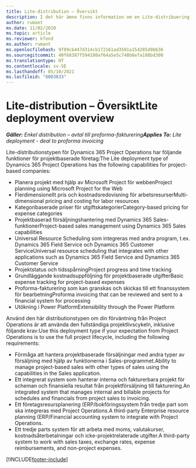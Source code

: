 ```yaml
---
title: Lite-distribution – Översikt
description: I det här ämne finns information om en Lite-distribuering av Dynamics 365 Project Operations.
author: rumant
ms.date: 11/02/2020
ms.topic: article
ms.reviewer: kfend
ms.author: rumant
ms.openlocfilehash: 9f09cb447d314cb172161ad3501a154285d9b636
ms.sourcegitcommit: 40f68387f594180af64a5e5c748b6efa188bd300
ms.translationtype: HT
ms.contentlocale: sv-SE
ms.lasthandoff: 05/10/2021
ms.locfileid: "6003833"
---
```

# <a name="lite-deployment-overview"></a><span data-ttu-id="1cf1c-103">Lite-distribution – Översikt</span><span class="sxs-lookup"><span data-stu-id="1cf1c-103">Lite deployment overview</span></span>

<span data-ttu-id="1cf1c-104">_**Gäller:** Enkel distribution – avtal till proforma-fakturering_</span><span class="sxs-lookup"><span data-stu-id="1cf1c-104">_**Applies To:** Lite deployment - deal to proforma invoicing_</span></span>

<span data-ttu-id="1cf1c-105">Lite-distributionstypen för Dynamics 365 Project Operations har följande funktioner för projektbaserade företag:</span><span class="sxs-lookup"><span data-stu-id="1cf1c-105">The Lite deployment type of Dynamics 365 Project Operations has the following capabilities for project-based companies:</span></span>

- <span data-ttu-id="1cf1c-106">Planera projekt med hjälp av Microsoft Project för webben</span><span class="sxs-lookup"><span data-stu-id="1cf1c-106">Project planning using Microsoft Project for the Web</span></span>
- <span data-ttu-id="1cf1c-107">Flerdimensionellt pris och kostnadsredovisning för arbetsresurser</span><span class="sxs-lookup"><span data-stu-id="1cf1c-107">Multi-dimensional pricing and costing for labor resources</span></span>
- <span data-ttu-id="1cf1c-108">Kategoribaserade priser för utgiftskategorier</span><span class="sxs-lookup"><span data-stu-id="1cf1c-108">Category-based pricing for expense categories</span></span>
- <span data-ttu-id="1cf1c-109">Projektbaserad försäljningshantering med Dynamics 365 Sales-funktioner</span><span class="sxs-lookup"><span data-stu-id="1cf1c-109">Project-based sales management using Dynamics 365 Sales capabilities</span></span>
- <span data-ttu-id="1cf1c-110">Universal Resource Scheduling som integreras med andra program, t.ex. Dynamics 365 Field Service och Dynamics 365 Customer Service</span><span class="sxs-lookup"><span data-stu-id="1cf1c-110">Universal resource scheduling that integrates with other applications such as Dynamics 365 Field Service and Dynamics 365 Customer Service</span></span>
- <span data-ttu-id="1cf1c-111">Projektstatus och tidsspårning</span><span class="sxs-lookup"><span data-stu-id="1cf1c-111">Project progress and time tracking</span></span>
- <span data-ttu-id="1cf1c-112">Grundläggande kostnadsuppföljning för projektbaserade utgifter</span><span class="sxs-lookup"><span data-stu-id="1cf1c-112">Basic expense tracking for project-based expenses</span></span>
- <span data-ttu-id="1cf1c-113">Proforma-fakturering som kan granskas och skickas till ett finanssystem för bearbetning</span><span class="sxs-lookup"><span data-stu-id="1cf1c-113">Proforma invoicing that can be reviewed and sent to a financial system for processing</span></span>
- <span data-ttu-id="1cf1c-114">Utökning i Power Platform</span><span class="sxs-lookup"><span data-stu-id="1cf1c-114">Extensibility through the Power Platform</span></span>

<span data-ttu-id="1cf1c-115">Använd den här distributionstypen om din förväntning från Project Operations är att använda den fullständiga projektlivscykeln, inklusive följande krav:</span><span class="sxs-lookup"><span data-stu-id="1cf1c-115">Use this deployment type if your expectation from Project Operations is to use the full project lifecycle, including the following requirements:</span></span>

- <span data-ttu-id="1cf1c-116">Förmåga att hantera projektbaserade försäljningar med andra typer av försäljning med hjälp av funktionerna i Sales-programmet.</span><span class="sxs-lookup"><span data-stu-id="1cf1c-116">Ability to manage project-based sales with other types of sales using the capabilities in the Sales application.</span></span>
- <span data-ttu-id="1cf1c-117">Ett integrerat system som hanterar interna och fakturerbara projekt för scheman och finansiella resultat från projektförsäljning till fakturering.</span><span class="sxs-lookup"><span data-stu-id="1cf1c-117">An integrated system that manages internal and billable projects for schedules and financials from project sales to invoicing.</span></span>
- <span data-ttu-id="1cf1c-118">Ett företagsresursplanering (ERP/bokföringssystem från tredje part som ska integreras med Project Operations.</span><span class="sxs-lookup"><span data-stu-id="1cf1c-118">A third-party Enterprise resource planning (ERP/Financial accounting system to integrate with Project Operations.</span></span>
- <span data-ttu-id="1cf1c-119">Ett tredje parts system för att arbeta med moms, valutakurser, kostnadsåterbetalningar och icke-projektrelaterade utgifter.</span><span class="sxs-lookup"><span data-stu-id="1cf1c-119">A third-party system to work with sales taxes, exchange rates, expense reimbursements, and non-project expenses.</span></span>


[!INCLUDE[footer-include](../includes/footer-banner.md)]